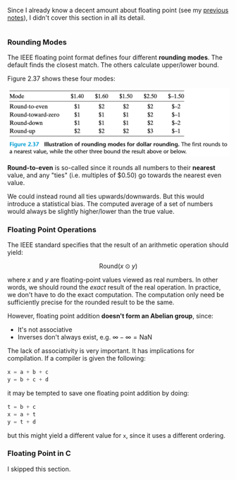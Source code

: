 Since I already know a decent amount about floating point (see my [previous notes](../../Floating%20Point.md)), I didn't cover this section in all its detail. 

```toc
```

### Rounding Modes
The IEEE floating point format defines four different **rounding modes**. The default finds the closest match. The others calculate upper/lower bound.

Figure 2.37 shows these four modes:

![](_attachments/Screenshot%202023-03-14%20at%2016.59.24.png)

**Round-to-even** is so-called since it rounds all numbers to their **nearest** value, and any "ties" (i.e. multiples of $0.50) go towards the nearest even value.

We could instead round all ties upwards/downwards. But this would introduce a statistical bias. The computed average of a set of numbers would always be slightly higher/lower than the true value.

### Floating Point Operations
The IEEE standard specifies that the result of an arithmetic operation should yield:

$$\textrm{Round}(x\odot y)$$

where $x$ and $y$ are floating-point values viewed as real numbers. In other words, we should round the *exact* result of the real operation. In practice, we don't have to do the exact computation. The computation only need be sufficiently precise for the rounded result to be the same.

However, floating point addition **doesn't form an Abelian group**, since:

* It's not associative
* Inverses don't always exist, e.g. $\infty-\infty=\textrm{NaN}$

The lack of associativity is very important. It has implications for compilation. If a compiler is given the following:

```C
x = a + b + c
y = b + c + d
```

it may be tempted to save one floating point addition by doing:

```C
t = b + c
x = a + t
y = t + d
```

but this might yield a different value for `x`, since it uses a different ordering.


### Floating Point in C
I skipped this section.


